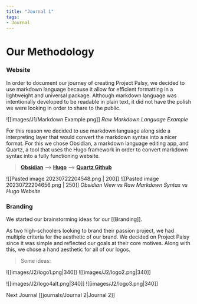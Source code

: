 ```yaml
---
title: "Journal 1"
tags:
- Journal
---
```


# Our Methodology

### Website
In order to document our journey of creating Project Palsy, we decided to use markdown language because it allow for efficient formatting in a lightweight and universal package. Although markdown language was intentionally developed to be readable in plain text, it did not have the polish we were looking in order to share to the public. 

![[images/J1/Markdown Example.png]]
*Raw Markdown Language Example*

For this reason we decided to use markdown language along side a interpreting layer that would convert the markdown syntax into a nicer format. For this we chose Obsidian, a markdown language editing app, and Quartz, a tool that uses the Hugo framework in order to convert markdown syntax into a fully functioning website.

> [**Obsidian**](https://obsidian.md/) -->  [**Hugo**](https://gohugo.io/) --> [**Quartz Github**](https://github.com/jackyzha0/quartz)


![[Pasted image 20230722204548.png | 200]] ![[Pasted image 20230722204656.png | 250]]
*Obsidian View vs Raw Markdown Syntax vs Hugo Website*

### Branding
We started our brainstorming ideas for our [[Branding]].

As two high-schoolers looking to brand their passion project, we had multiple criteria for the aesthetic of our brand. We decided on Project Palsy since it was simple and reflected our goals at their core motives. Along with this, we chose a hand aesthetic for all of our logos.

> Some ideas:

![[images/J2/logo1.png|340]] ![[images/J2/logo2.png|340]]

![[images/J2/logo4alt.png|340]] ![[images/J2/logo3.png|340]]

Next Journal [[journals/Journal 2|Journal 2]]